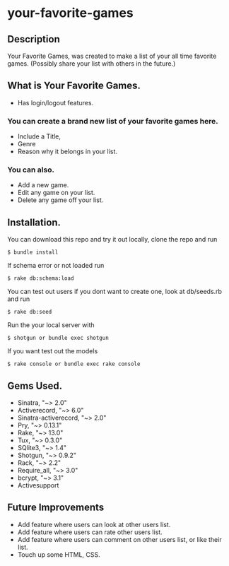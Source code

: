 # your-favorite-games

## Description

Your Favorite Games, was created to make a list of your all time favorite games. (Possibly share your list with others in the future.)

## What is Your Favorite Games.
  * Has login/logout features.
  
### You can create a brand new list of your favorite games here.
  * Include a Title, 
  * Genre
  * Reason why it belongs in your list.
  
### You can also.
  * Add a new game.
  * Edit any game on your list. 
  * Delete any game off your list.
  
## Installation.
You can download this repo and try it out locally, clone the repo and run

    $ bundle install

If schema error or not loaded run

    $ rake db:schema:load

You can test out users if you dont want to create one, look at db/seeds.rb and run

    $ rake db:seed

Run the your local server with

    $ shotgun or bundle exec shotgun

If you want test out the models 

    $ rake console or bundle exec rake console

## Gems Used.
  * Sinatra, "~> 2.0"
  * Activerecord, "~> 6.0"
  * Sinatra-activerecord, "~> 2.0"
  * Pry, "~> 0.13.1"
  * Rake, "~> 13.0"
  * Tux, "~> 0.3.0"
  * SQlite3, "~> 1.4"
  * Shotgun, "~> 0.9.2"
  * Rack, "~> 2.2"
  * Require_all, "~> 3.0"
  * bcrypt, "~> 3.1"
  * Activesupport
  
 ## Future Improvements
  * Add feature where users can look at other users list.
  * Add feature where users can rate other users list.
  * Add feature where users can comment on other users list, or like their list.
  * Touch up some HTML, CSS.
